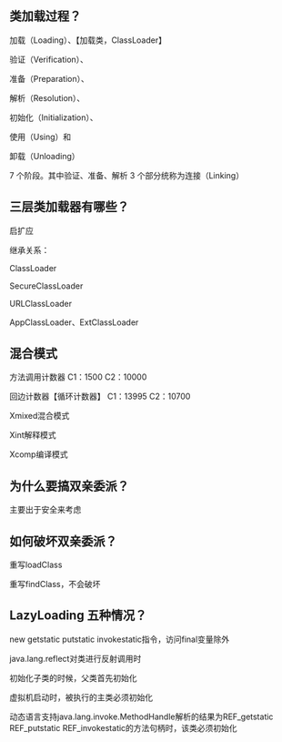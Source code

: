 ## 类加载过程？

加载（Loading）、【加载类，ClassLoader】

验证（Verification）、

准备（Preparation）、

解析（Resolution）、 

初始化（Initialization）、

使用（Using）和

卸载（Unloading）

7 个阶段。其中验证、准备、解析 3 个部分统称为连接（Linking）

## 三层类加载器有哪些？

启扩应



继承关系：

ClassLoader

SecureClassLoader

URLClassLoader

AppClassLoader、ExtClassLoader



## 混合模式

方法调用计数器 C1：1500 C2：10000

回边计数器【循环计数器】 C1：13995 C2：10700



Xmixed混合模式

Xint解释模式

Xcomp编译模式

## 为什么要搞双亲委派？

主要出于安全来考虑

## 如何破坏双亲委派？

重写loadClass

重写findClass，不会破坏

## LazyLoading 五种情况？

new getstatic putstatic invokestatic指令，访问final变量除外

java.lang.reflect对类进行反射调用时

初始化子类的时候，父类首先初始化

虚拟机启动时，被执行的主类必须初始化

动态语言支持java.lang.invoke.MethodHandle解析的结果为REF_getstatic REF_putstatic REF_invokestatic的方法句柄时，该类必须初始化